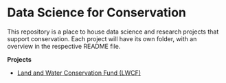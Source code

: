 # Data Science for Conservation

This repository is a place to house data science and research projects that support conservation. Each project will have its own folder, with an overview in the respective README file.

**Projects**

- [Land and Water Conservation Fund (LWCF)](./LWCF/README.md)
